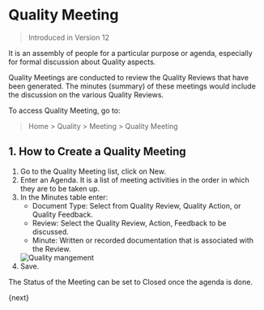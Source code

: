 <!-- add-breadcrumbs -->
# Quality Meeting

> Introduced in Version 12

It is an assembly of people for a particular purpose or agenda, especially for formal discussion about Quality aspects.

Quality Meetings are conducted to review the Quality Reviews that have been generated. The minutes (summary) of these meetings would include the discussion on the various Quality Reviews.

To access Quality Meeting, go to:
> Home > Quality > Meeting > Quality Meeting

## 1. How to Create a Quality Meeting

1. Go to the Quality Meeting list, click on New.
1. Enter an Agenda. It is a list of meeting activities in the order in which they are to be taken up.
1. In the Minutes table enter:
    - Document Type: Select from Quality Review, Quality Action, or Quality Feedback.
    - Review: Select the Quality Review, Action, Feedback to be discussed.
    - Minute: Written or recorded documentation that is associated with the Review.
    <img class="screenshot" alt="Quality mangement" src="{{docs_base_url}}/assets/img/quality-management/meeting.gif">
1. Save.

The Status of the Meeting can be set to Closed once the agenda is done.

{next}
